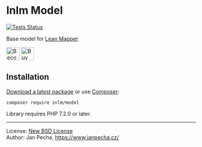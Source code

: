 
# Inlm Model

[![Tests Status](https://github.com/inlm/model/workflows/Tests/badge.svg)](https://github.com/inlm/model/actions)

Base model for [Lean Mapper](http://www.leanmapper.com/).

<a href="https://www.patreon.com/bePatron?u=9680759"><img src="https://c5.patreon.com/external/logo/become_a_patron_button.png" alt="Become a Patron!" height="35"></a>
<a href="https://www.paypal.me/janpecha/1eur"><img src="https://buymecoffee.intm.org/img/button-paypal-white.png" alt="Buy me a coffee" height="35"></a>


## Installation

[Download a latest package](https://github.com/inlm/model/releases) or use [Composer](http://getcomposer.org/):

```
composer require inlm/model
```

Library requires PHP 7.2.0 or later.

------------------------------

License: [New BSD License](license.md)
<br>Author: Jan Pecha, https://www.janpecha.cz/
